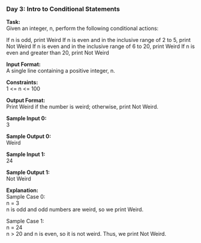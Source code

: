 ### Day 3: Intro to Conditional Statements
**Task:** </br>
Given an integer, n, perform the following conditional actions:

If n is odd, print Weird
If n is even and in the inclusive range of 2 to 5, print Not Weird
If n is even and in the inclusive range of 6 to 20, print Weird
If n is even and greater than 20, print Not Weird

**Input Format:** </br>
A single line containing a positive integer, n.

**Constraints:** </br>
1 <= n <= 100

**Output Format:** </br>
Print Weird if the number is weird; otherwise, print Not Weird.

**Sample Input 0:** </br>
3

**Sample Output 0:** </br>
Weird

**Sample Input 1:** </br>
24

**Sample Output 1:** </br>
Not Weird

**Explanation:** </br>
Sample Case 0: </br>
n = 3 </br>
n is odd and odd numbers are weird, so we print Weird.

Sample Case 1: </br>
n = 24 </br>
n > 20 and n is even, so it is not weird. Thus, we print Not Weird.